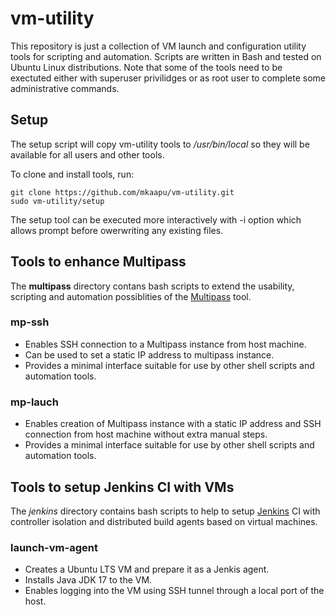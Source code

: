 # vm-utility
This repository is just a collection of VM launch and configuration utility tools for scripting and automation.
Scripts are written in Bash and tested on Ubuntu Linux distributions.
Note that some of the tools need to be exectuted either with superuser privilidges or as root user to complete some administrative commands.

## Setup
The setup script will copy vm-utility tools to */usr/bin/local* so they will be available for all users and other tools. 

To clone and install tools, run:
```
git clone https://github.com/mkaapu/vm-utility.git
sudo vm-utility/setup
```
The setup tool can be executed more interactively with -i option which allows prompt before owerwriting any existing files.

## Tools to enhance Multipass
The **multipass** directory contans bash scripts to extend the usability, scripting and automation possiblities of the [Multipass](https://multipass.run/) tool.

### mp-ssh
- Enables SSH connection to a Multipass instance from host machine.
- Can be used to set a static IP address to multipass instance.
- Provides a minimal interface suitable for use by other shell scripts and automation tools.

### mp-lauch
- Enables creation of Multipass instance with a static IP address and SSH connection from host machine without extra manual steps.
- Provides a minimal interface suitable for use by other shell scripts and automation tools.

## Tools to setup Jenkins CI with VMs
The *jenkins* directory contains bash scripts to help to setup [Jenkins](https://www.jenkins.io/) CI with controller isolation and distributed build agents based on virtual machines.

### launch-vm-agent
- Creates a Ubuntu LTS VM and prepare it as a Jenkis agent.
- Installs Java JDK 17 to the VM.
- Enables logging into the VM using SSH tunnel through a local port of the host.

